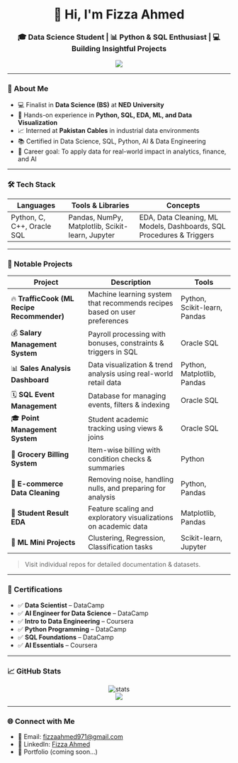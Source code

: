 <h1 align="center">👋 Hi, I'm Fizza Ahmed</h1>
<h3 align="center">🎓 Data Science Student | 📊 Python & SQL Enthusiast | 💻 Building Insightful Projects</h3>

<p align="center">
  <img src="https://readme-typing-svg.herokuapp.com?font=Fira+Code&duration=2000&pause=1000&color=F77800&center=true&vCenter=true&width=450&lines=Turning+Data+into+Decisions;Visualizing+Insights+Creatively;Learning+Every+Day+%F0%9F%93%9A" />
</p>

---

### 📌 About Me

- 💻 Finalist in **Data Science (BS)** at **NED University**
- 🧠 Hands-on experience in **Python, SQL, EDA, ML, and Data Visualization**
- 📈 Interned at **Pakistan Cables** in industrial data environments
- 📚 Certified in Data Science, SQL, Python, AI & Data Engineering
- 🎯 Career goal: To apply data for real-world impact in analytics, finance, and AI

---

### 🛠️ Tech Stack

| Languages | Tools & Libraries | Concepts |
|----------|-------------------|----------|
| Python, C, C++, Oracle SQL | Pandas, NumPy, Matplotlib, Scikit-learn, Jupyter | EDA, Data Cleaning, ML Models, Dashboards, SQL Procedures & Triggers |

---

### 💼 Notable Projects

| Project | Description | Tools |
|--------|-------------|-------|
| 🔥 **TrafficCook (ML Recipe Recommender)** | Machine learning system that recommends recipes based on user preferences | Python, Scikit-learn, Pandas |
| 💰 **Salary Management System** | Payroll processing with bonuses, constraints & triggers in SQL | Oracle SQL |
| 📊 **Sales Analysis Dashboard** | Data visualization & trend analysis using real-world retail data | Python, Matplotlib, Pandas |
| 🗓️ **SQL Event Management** | Database for managing events, filters & indexing | Oracle SQL |
| 🎓 **Point Management System** | Student academic tracking using views & joins | Oracle SQL |
| 🧾 **Grocery Billing System** | Item-wise billing with condition checks & summaries | Python |
| 🛒 **E-commerce Data Cleaning** | Removing noise, handling nulls, and preparing for analysis | Python, Pandas |
| 🧠 **Student Result EDA** | Feature scaling and exploratory visualizations on academic data | Matplotlib, Pandas |
| 🧬 **ML Mini Projects** | Clustering, Regression, Classification tasks | Scikit-learn, Jupyter |

> Visit individual repos for detailed documentation & datasets.

---

### 📜 Certifications

- ✅ **Data Scientist** – DataCamp  
- ✅ **AI Engineer for Data Science** – DataCamp  
- ✅ **Intro to Data Engineering** – Coursera  
- ✅ **Python Programming** – DataCamp  
- ✅ **SQL Foundations** – DataCamp  
- ✅ **AI Essentials** – Coursera

---

### 📈 GitHub Stats

<p align="center">
  <img src="https://github-readme-stats.vercel.app/api?username=FizzaAhmed7&show_icons=true&theme=radical" alt="stats" />
  <br/>
  <img src="https://github-readme-streak-stats.herokuapp.com?user=FizzaAhmed7&theme=radical&hide_border=false" />
</p>

---

### 🌐 Connect with Me

- 📧 Email: [fizzaahmed971@gmail.com](mailto:fizzaahmed971@gmail.com)
- 🔗 LinkedIn: [Fizza Ahmed](https://www.linkedin.com/in/fizza-ahmed-2460182b1)
- 🧠 Portfolio (coming soon...)
